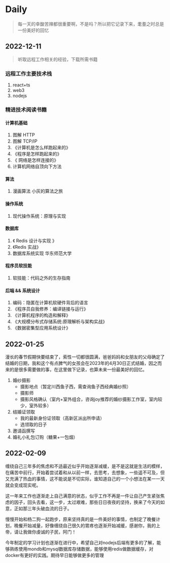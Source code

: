# Daily

> 每一天的幸酸苦辣都很重要啊，不是吗？所以把它记录下来，耄耋之时总是一份美好的回忆

## 2022-12-11

> 听取远程工作相关的经验，下载所需书籍

### 远程工作主要技术栈

1. react+ts
2. web3
3. nodejs

### 精进技术阅读书籍

#### 计算机基础

1. 图解 HTTP
2. 图解 TCP/IP
3. 《计算机是怎么样跑起来的》
4. 《程序是怎样跑起来的》
5. 《 网络是怎样连接的》
6. 计算机网络自顶向下方法

#### 算法

1. 漫画算法 小灰的算法之旅

#### 操作系统

1. 现代操作系统：原理与实现

#### 数据库

1. 《 Redis 设计与实现 》
2. 《Redis 实战》
3. 数据库系统实现 华东师范大学

#### 程序员软技能

1. 软技能：代码之外的生存指南

#### 后端 && 系统设计

1. 编码：隐匿在计算机软硬件背后的语言
2. 《程序员自我修养：编译链接与运行》
3. 《计算机程序的构造和解释》
4. 《大规模分布式存储系统:原理解析与架构实战》
5. 《数据密集型应用系统设计》

## 2022-01-25 
漫长的春节假期快要结束了，索性一切都很圆满，爸爸妈妈和女朋友的父母确定了结婚的日期，我和这个有点脾气的女孩会在2023年的4月30日正式结婚，因之而来的是很多需要做的事，在这里做下记录，也算未来一份最美好的回忆。

1. 婚纱摄影
   - 摄影地点（暂定川西鱼子西，需查询鱼子西经典婚纱照）
   - 摄影师
   - 摄影风格确认（室内+室外组合，咨询joy推荐的婚纱摄影工作室，室内较少，室外较多）
1. 结婚证领取
   - 我的最新身份证领取（高新区派出所申请）
   - 选领取的日子
3. 邀请函撰写
4. 婚礼小礼包订购（糖果+一包烟）

## 2022-02-09
缠绕自己三年多的焦虑和不适最近似乎开始逐渐减缓，是不是这就是生活的模样，在痛苦中前行，开始着尝试着和从以前一样，去思考，去想象，一些遥不可及，但又充满了热血的事情，这不能说是不切实际，谁知道自己的一个小想法在某一一天就会变成现实呢。

这一年来工作也逐渐走上自己满意的状态，似乎工作不再是一件让自己产生紧张焦虑的因子，回头去看，这一步，太过艰难，那些日日夜夜的坚持，换来了今天的如意，正如那三年头破血流的日子。

慢慢开始和杨二狗一起跑步，原来坚持真的是一件美好的事情，也制定了晚餐计划，晚餐开始减量，好像缠绕自己很久的胃疼也逐渐开始减缓，感谢你，我的上帝，请让我做你虔诚的子民，阿门！

今年制定的学习计划也逐渐在进行中，希望自己对nodejs后端有更多的了解，能够熟练使用mondb和mysql数据库存储数据，能够使用redis做数据缓存，对docker有更好的实践。期待早日能够做更多的管理

